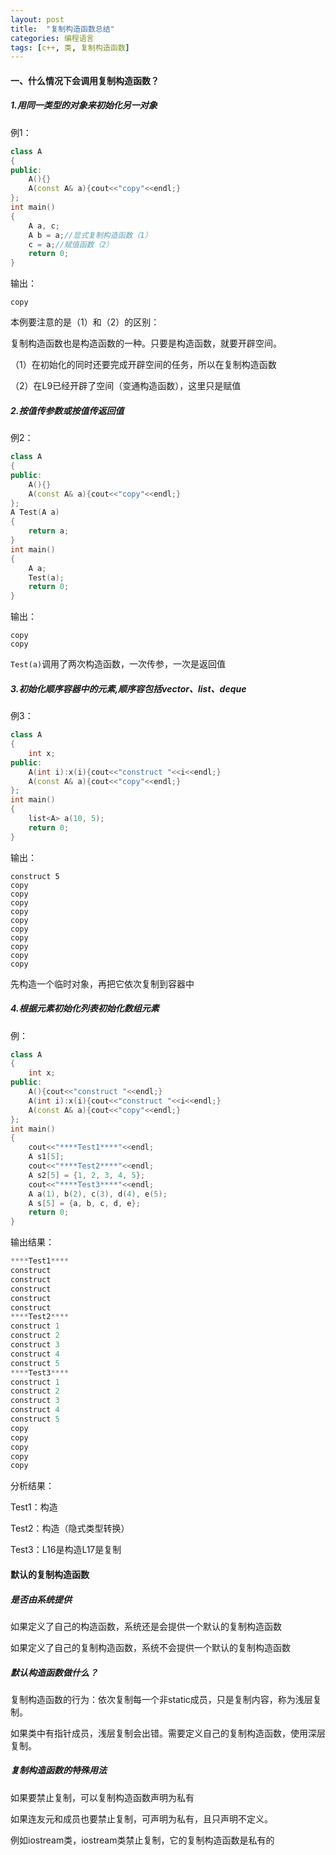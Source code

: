 ```yaml
---
layout: post 
title:  "复制构造函数总结"
categories: 编程语言
tags: [c++, 类, 复制构造函数]
---
```


#### 一、什么情况下会调用复制构造函数？

##### 1.用同一类型的对象来初始化另一对象

例1：

```c++
class A  
{  
public:  
    A(){}  
    A(const A& a){cout<<"copy"<<endl;}  
};  
int main()  
{  
    A a, c;  
    A b = a;//显式复制构造函数（1）  
    c = a;//赋值函数（2）  
    return 0;  
}  
```
输出：

```
copy
```
本例要注意的是（1）和（2）的区别：

复制构造函数也是构造函数的一种。只要是构造函数，就要开辟空间。

（1）在初始化的同时还要完成开辟空间的任务，所以在复制构造函数

（2）在L9已经开辟了空间（变通构造函数），这里只是赋值

##### 2.**按值**传参数或**按值**传返回值

例2：

```c++
class A  
{  
public:  
    A(){}  
    A(const A& a){cout<<"copy"<<endl;}  
};  
A Test(A a)  
{  
    return a;  
}  
int main()  
{  
    A a;  
    Test(a);  
    return 0;  
}  
```
输出：

```
copy
copy
```
`Test(a)`调用了两次构造函数，一次传参，一次是返回值

##### 3.初始化顺序容器中的元素,顺序容包括vector、list、deque

例3：

```c++
class A  
{  
    int x;  
public:  
    A(int i):x(i){cout<<"construct "<<i<<endl;}  
    A(const A& a){cout<<"copy"<<endl;}  
};  
int main()  
{  
    list<A> a(10, 5);  
    return 0;  
}  
```
输出：

```
construct 5
copy
copy
copy
copy
copy
copy
copy
copy
copy
copy
```
先构造一个临时对象，再把它依次复制到容器中

##### 4.根据元素初始化列表初始化数组元素

例：

```c++
class A  
{  
    int x;  
public:  
    A(){cout<<"construct "<<endl;}  
    A(int i):x(i){cout<<"construct "<<i<<endl;}  
    A(const A& a){cout<<"copy"<<endl;}  
};  
int main()  
{  
    cout<<"****Test1****"<<endl;  
    A s1[5];  
    cout<<"****Test2****"<<endl;  
    A s2[5] = {1, 2, 3, 4, 5};  
    cout<<"****Test3****"<<endl;  
    A a(1), b(2), c(3), d(4), e(5);  
    A s[5] = {a, b, c, d, e};  
    return 0;  
}  
```

输出结果： 

```c++
****Test1****
construct
construct
construct
construct
construct
****Test2****
construct 1
construct 2
construct 3
construct 4
construct 5
****Test3****
construct 1
construct 2
construct 3
construct 4
construct 5
copy
copy
copy
copy
copy
```

分析结果：

Test1：构造

Test2：构造（隐式类型转换）

Test3：L16是构造L17是复制

#### 默认的复制构造函数

##### 是否由系统提供

如果定义了自己的构造函数，系统还是会提供一个默认的复制构造函数

如果定义了自己的复制构造函数，系统不会提供一个默认的复制构造函数

##### 默认构造函数做什么？

复制构造函数的行为：依次复制每一个非static成员，只是复制内容，称为浅层复制。

如果类中有指针成员，浅层复制会出错。需要定义自己的复制构造函数，使用深层复制。

##### 复制构造函数的特殊用法

如果要禁止复制，可以复制构造函数声明为私有

如果连友元和成员也要禁止复制，可声明为私有，且只声明不定义。

例如iostream类，iostream类禁止复制，它的复制构造函数是私有的

